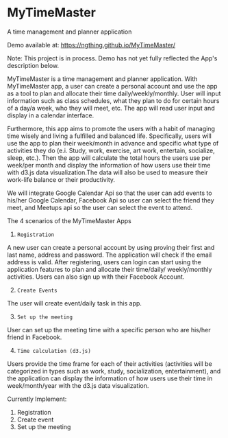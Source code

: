 # MyTimeMaster
A time management and planner application

Demo available at: https://ngthing.github.io/MyTimeMaster/ 

Note: This project is in process. Demo has not yet fully reflected the App's description below. 

MyTimeMaster is a time management and planner application. With MyTimeMaster app, a user can create a personal account and use the app as a tool to plan and allocate their time daily/weekly/monthly. User will input information such as class schedules, what they plan to do for certain hours of a day/a week, who they will meet, etc. The app will read user input and display in a calendar interface.

Furthermore, this app aims to promote the users with a habit of managing time wisely and living a fulfilled and balanced life. Specifically, users will use the app to plan their week/month in advance and specific what type of activities they do (e.i. Study, work, exercise, art work, entertain, socialize, sleep, etc.). Then the app will calculate the total hours the users use per week/per month and display the information of how users use their time with d3.js data visualization.The data will also be used to measure their work-life balance or their productivity. 

We will integrate Google Calendar Api so that the user can add events to his/her Google Calendar, Facebook Api so user can select the friend they meet, and Meetups api so the user can select the event to attend. 

The 4 scenarios of the MyTimeMaster Apps

1.     Registration
A new user can create a personal account by using proving their first and last name, address and password. The application will check if the email address is valid. After registering, users can login can start using the application features to plan and allocate their time/daily/ weekly/monthly activities.
Users can also sign up with their Facebook Account.

2.     Create Events
The user will create event/daily task in this app.

3.     Set up the meeting
User can set up the meeting time with a specific person who are his/her friend in Facebook.

4.     Time calculation (d3.js)
Users  provide the time frame for each of their activities (activities will be categorized in types such as work, study, socialization, entertainment), and the application can display the information of how users use their time in week/month/year with the d3.js data visualization.

Currently Implement: 
1. Registration
2. Create event  
3. Set up the meeting


